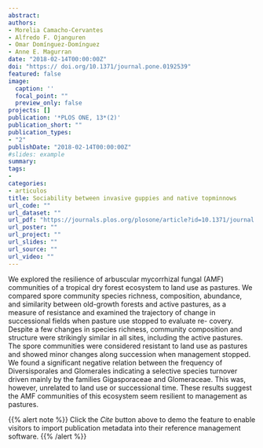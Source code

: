 ```yaml
---
abstract: 
authors:
- Morelia Camacho-Cervantes
- Alfredo F. Ojanguren
- Omar Domínguez-Domínguez 
- Anne E. Magurran
date: "2018-02-14T00:00:00Z"
doi: "https:// doi.org/10.1371/journal.pone.0192539"
featured: false
image:
  caption: ''
  focal_point: ""
  preview_only: false
projects: []
publication: '*PLOS ONE, 13*(2)'
publication_short: ""
publication_types:
- "2"
publishDate: "2018-02-14T00:00:00Z"
#slides: example
summary: 
tags:
- 
categories: 
- articulos
title: Sociability between invasive guppies and native topminnows
url_code: ""
url_dataset: ""
url_pdf: "https://journals.plos.org/plosone/article?id=10.1371/journal.pone.0192539"
url_poster: ""
url_project: ""
url_slides: ""
url_source: ""
url_video: ""
---
```


We explored the resilience of arbuscular mycorrhizal fungal (AMF) communities of a tropical dry forest ecosystem to land use as pastures. We compared spore community species richness, composition, abundance, and similarity between old-growth forests and active pastures, as a measure of resistance and examined the trajectory of change in successional fields when pasture use stopped to evaluate re- covery. Despite a few changes in species richness, community composition and structure were strikingly similar in all sites, including the active pastures. The spore communities were considered resistant to land use as pastures and showed minor changes along succession when management stopped. We found a significant negative relation between the frequency of Diversisporales and Glomerales indicating a selective species turnover driven mainly by the families Gigasporaceae and Glomeraceae. This was, however, unrelated to land use or successional time. These results suggest the AMF communities of this ecosystem seem resilient to management as pastures.

{{% alert note %}}
Click the *Cite* button above to demo the feature to enable visitors to import publication metadata into their reference management software.
{{% /alert %}}

